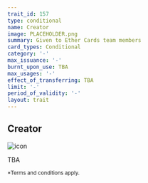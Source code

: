 ```yaml
---
trait_id: 157
type: conditional
name: Creator
image: PLACEHOLDER.png
summary: Given to Ether Cards team members
card_types: Conditional
category: '-'
max_issuance: '-'
burnt_upon_use: TBA
max_usages: '-'
effect_of_transferring: TBA
limit: '-'
period_of_validity: '-'
layout: trait
---
```


## Creator

![icon](/assets/images/trait-icons/{{page.image}})

TBA

<small>*Terms and conditions apply.</small>

